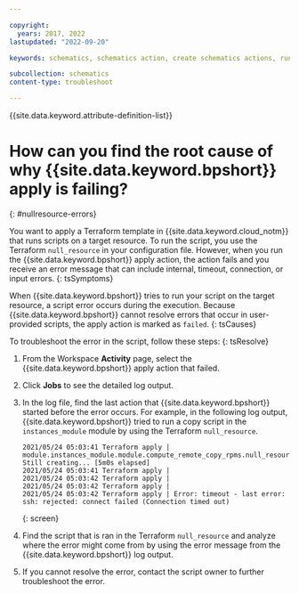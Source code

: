 ```yaml
---

copyright:
  years: 2017, 2022
lastupdated: "2022-09-20"

keywords: schematics, schematics action, create schematics actions, run ansible playbooks, delete schematics action, 

subcollection: schematics
content-type: troubleshoot

---
```


{{site.data.keyword.attribute-definition-list}}


# How can you find the root cause of why {{site.data.keyword.bpshort}} apply is failing?
{: #nullresource-errors}

You want to apply a Terraform template in {{site.data.keyword.cloud_notm}} that runs scripts on a target resource. To run the script, you use the Terraform `null_resource` in your configuration file. However, when you run the {{site.data.keyword.bpshort}} apply action, the action fails and you receive an error message that can include internal, timeout, connection, or input errors. 
{: tsSymptoms}

When {{site.data.keyword.bpshort}} tries to run your script on the target resource, a script error occurs during the execution. Because {{site.data.keyword.bpshort}} cannot resolve errors that occur in user-provided scripts, the apply action is marked as `failed`.
{: tsCauses}

To troubleshoot the error in the script, follow these steps:
{: tsResolve}

1. From the Workspace **Activity** page, select the {{site.data.keyword.bpshort}} apply action that failed.
2. Click **Jobs** to see the detailed log output. 
3. In the log file, find the last action that {{site.data.keyword.bpshort}} started before the error occurs. For example, in the following log output, {{site.data.keyword.bpshort}} tried to run a copy script in the `instances_module` module by using the Terraform `null_resource`.
    ```text
    2021/05/24 05:03:41 Terraform apply | module.instances_module.module.compute_remote_copy_rpms.null_resource.remote_copy[0]: Still creating... [5m0s elapsed]
    2021/05/24 05:03:41 Terraform apply | 
    2021/05/24 05:03:42 Terraform apply | 
    2021/05/24 05:03:42 Terraform apply | 
    2021/05/24 05:03:42 Terraform apply | Error: timeout - last error: ssh: rejected: connect failed (Connection timed out)
    ```
    {: screen}

4. Find the script that is ran in the Terraform `null_resource` and analyze where the error might come from by using the error message from the {{site.data.keyword.bpshort}} log output. 
5. If you cannot resolve the error, contact the script owner to further troubleshoot the error. 



